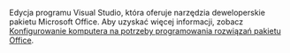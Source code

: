   Edycja programu Visual Studio, która oferuje narzędzia deweloperskie pakietu Microsoft Office. Aby uzyskać więcej informacji, zobacz [Konfigurowanie komputera na potrzeby programowania rozwiązań pakietu Office](../../vsto/configuring-a-computer-to-develop-office-solutions.md).

  